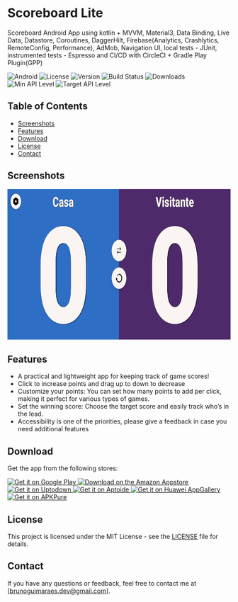# Scoreboard Lite

Scoreboard Android App using kotlin + MVVM, Material3, Data Binding, Live Data, Datastore, Coroutines, DaggerHilt, Firebase(Analytics, Crashlytics, RemoteConfig, Performance), AdMob, Navigation UI, local tests - JUnit, instrumented tests - Espresso and CI/CD with CircleCI + Gradle Play Plugin(GPP)

![Android](https://img.shields.io/badge/platform-android-green.svg)
![License](https://img.shields.io/badge/license-MIT-blue.svg)
![Version](https://img.shields.io/badge/version-1.3.4-brightgreen.svg)
![Build Status](https://img.shields.io/badge/build-passing-brightgreen.svg)
![Downloads](https://img.shields.io/badge/downloads-300+-brightgreen.svg)
![Min API Level](https://img.shields.io/badge/min%20API%20level-26-blue.svg)
![Target API Level](https://img.shields.io/badge/target%20API%20level-35-blue.svg)

## Table of Contents

- [Screenshots](#screenshots)
- [Features](#features)
- [Download](#download)
- [License](#license)
- [Contact](#contact)

## Screenshots
<img src="screenshot.png" style="height: 340px;" alt="Home screen screenshot">

## Features

- A practical and lightweight app for keeping track of game scores!
- Click to increase points and drag up to down to decrease
- Customize your points: You can set how many points to add per click, making it perfect for various types of games.
- Set the winning score: Choose the target score and easily track who’s in the lead.
- Accessibility is one of the priorities, please give a feedback in case you need additional features

## Download

Get the app from the following stores:

<a href="https://play.google.com/store/apps/details?id=com.bgbrlk.scoreboardbrlk">
    <img alt="Get it on Google Play" src="https://upload.wikimedia.org/wikipedia/commons/7/78/Google_Play_Store_badge_EN.svg" height="80">
</a>
<a href="https://www.amazon.com/gp/product/B0DVB4YTCN">
    <img alt="Download on the Amazon Appstore" src="https://images-na.ssl-images-amazon.com/images/G/01/mobile-apps/devportal2/res/images/amazon-appstore-badge-english-black.png" height="80">
</a>
<a href="https://scoreboard-lite.br.uptodown.com/android">
    <img alt="Get it on Uptodown" src="https://stc.utdstc.com/img/mediakit/download-gio-big-b.png" height="80">
</a>
<a href="https://scoreboard-lite.en.aptoide.com/app">
    <img alt="Get it on Aptoide" src="https://pt.aptoide.com/company/static/images/brand-assets/Aptoide_badge_black.svg" height="80">
</a>
<a href="https://appgallery.huawei.com/app/C113408865">
    <img alt="Get it on Huawei AppGallery" src="https://hellopaisa.co.za/hellopaisa-2021/wp-content/uploads/2021/06/huawei-Badge-Black.png" height="80">
</a>
<a href="https://apkpure.com/p/com.bgbrlk.scoreboardbrlk">
    <img alt="Get it on APKPure" src="https://apkpure.com/favicon.ico" height="80">
</a>

## License

This project is licensed under the MIT License - see the [LICENSE](LICENSE) file for details.

## Contact

If you have any questions or feedback, feel free to contact me at [brunoguimaraes.dev@gmail.com].
